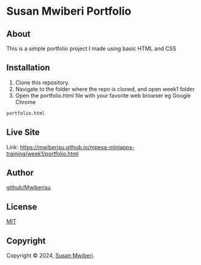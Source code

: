 # Susan Mwiberi Portfolio

## About
This is a simple portfolio project I made using basic HTML and CSS

## Installation
1. Clone this repository.
2. Navigate to the folder where the repo is cloned, and open week1 folder
3. Open the portfolio.html file with your favorite web browser eg Google Chrome

```bash
portfolio.html
```

## Live Site
Link: https://mwiberisu.github.io/mpesa-miniapps-training/week1/portfolio.html

## Author
[github/Mwiberisu](https://github.com/Mwiberisu)

## License
[MIT](https://choosealicense.com/licenses/mit/)

## Copyright
Copyright © 2024, [Susan Mwiberi](https://github.com/Mwiberisu).
